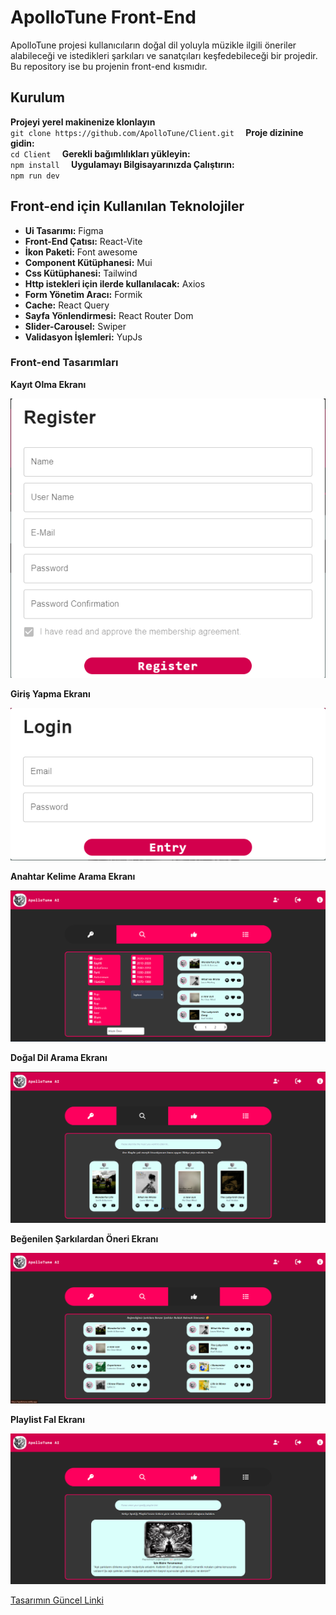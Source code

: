 # ApolloTune Front-End
ApolloTune projesi kullanıcıların doğal dil yoluyla müzikle ilgili öneriler alabileceği ve istedikleri şarkıları ve sanatçıları keşfedebileceği bir projedir. Bu repository ise bu projenin front-end kısmıdır.

## Kurulum

**Projeyi yerel makinenize klonlayın**  
`
git clone https://github.com/ApolloTune/Client.git  
`
**Proje dizinine gidin:**  
`
cd Client  
`
**Gerekli bağımlılıkları yükleyin:**   
`
npm install  
`
**Uygulamayı Bilgisayarınızda Çalıştırın:**   
`
npm run dev  
`

## Front-end için Kullanılan Teknolojiler 
- **Ui Tasarımı:** Figma
- **Front-End Çatısı:** React-Vite
- **İkon Paketi:** Font awesome
- **Component Kütüphanesi:** Mui
- **Css Kütüphanesi:** Tailwind
- **Http istekleri için ilerde kullanılacak:** Axios
- **Form Yönetim Aracı:** Formik
- **Cache:** React Query
- **Sayfa Yönlendirmesi:** React Router Dom
- **Slider-Carousel:** Swiper
- **Validasyon İşlemleri:** YupJs

### Front-end Tasarımları
**Kayıt Olma Ekranı**  

![Kayıt Olma Ekranı](/Images/kayit.png)

**Giriş Yapma Ekranı**  

![Giriş Yapma Ekranı](/Images/giris.png)

**Anahtar Kelime Arama Ekranı**  

![Anahtar Kelime Arama Ekranı](/Images/anahtar.png)

**Doğal Dil Arama Ekranı**  

![Doğal Dil Arama Ekranı](/Images/dogal-dil.png)

**Beğenilen Şarkılardan Öneri Ekranı**

![Beğenilen Şarkılardan Öneri Ekranı](/Images/begeniler.png)

**Playlist Fal Ekranı**  

![Playlist Fal Ekranı](/Images/spoti-playlist.png)

[Tasarımın Güncel Linki](https://apollotune.netlify.app/)